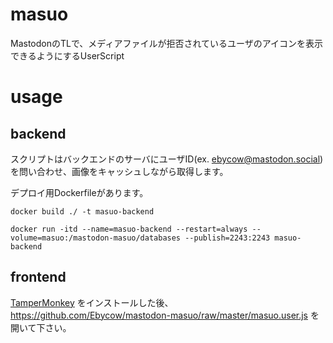 # masuo
MastodonのTLで、メディアファイルが拒否されているユーザのアイコンを表示できるようにするUserScript

# usage
## backend
スクリプトはバックエンドのサーバにユーザID(ex. ebycow@mastodon.social)を問い合わせ、画像をキャッシュしながら取得します。

デプロイ用Dockerfileがあります。
```
docker build ./ -t masuo-backend
```
```
docker run -itd --name=masuo-backend --restart=always --volume=masuo:/mastodon-masuo/databases --publish=2243:2243 masuo-backend
```

## frontend
[TamperMonkey](https://www.tampermonkey.net/) をインストールした後、 https://github.com/Ebycow/mastodon-masuo/raw/master/masuo.user.js を開いて下さい。  
